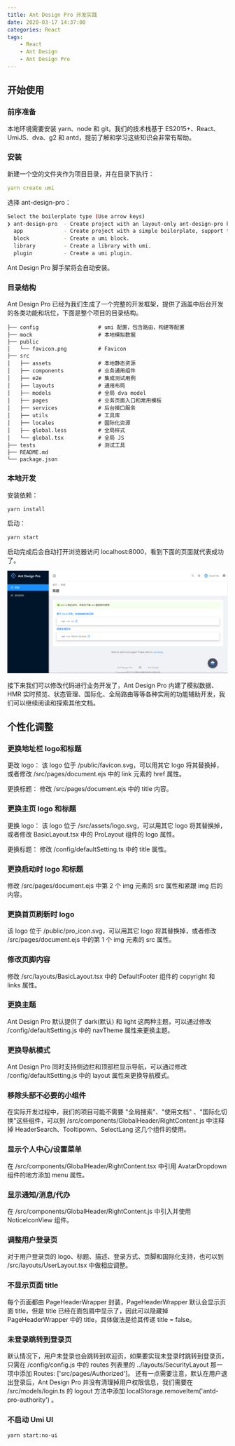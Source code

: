 ```yaml
---
title: Ant Design Pro 开发实践
date: 2020-03-17 14:37:00
categories: React
tags:
    - React
    - Ant Design
    - Ant Design Pro
---
```

## 开始使用
### 前序准备
本地环境需要安装 yarn、node 和 git。我们的技术栈基于 ES2015+、React、UmiJS、dva、g2 和 antd，提前了解和学习这些知识会非常有帮助。

### 安装
新建一个空的文件夹作为项目目录，并在目录下执行：

```yaml
yarn create umi
```

选择 ant-design-pro：

```bash
Select the boilerplate type (Use arrow keys)
❯ ant-design-pro  - Create project with an layout-only ant-design-pro boilerplate, use together with umi block.
  app             - Create project with a simple boilerplate, support typescript.
  block           - Create a umi block.
  library         - Create a library with umi.
  plugin          - Create a umi plugin.
```

Ant Design Pro 脚手架将会自动安装。

### 目录结构
Ant Design Pro 已经为我们生成了一个完整的开发框架，提供了涵盖中后台开发的各类功能和坑位，下面是整个项目的目录结构。

```text
├── config                   # umi 配置，包含路由，构建等配置
├── mock                     # 本地模拟数据
├── public
│   └── favicon.png          # Favicon
├── src
│   ├── assets               # 本地静态资源
│   ├── components           # 业务通用组件
│   ├── e2e                  # 集成测试用例
│   ├── layouts              # 通用布局
│   ├── models               # 全局 dva model
│   ├── pages                # 业务页面入口和常用模板
│   ├── services             # 后台接口服务
│   ├── utils                # 工具库
│   ├── locales              # 国际化资源
│   ├── global.less          # 全局样式
│   └── global.tsx           # 全局 JS
├── tests                    # 测试工具
├── README.md
└── package.json
```

### 本地开发
安装依赖：

```bash
yarn install
```

启动：
```bash
yarn start
```

启动完成后会自动打开浏览器访问 localhost:8000，看到下面的页面就代表成功了。

![Ant Design Pro预览](../images/react/Ant%20Design%20Pro预览.png)

接下来我们可以修改代码进行业务开发了，Ant Design Pro 内建了模拟数据、HMR 实时预览、状态管理、国际化、全局路由等等各种实用的功能辅助开发，我们可以继续阅读和探索其他文档。

## 个性化调整
### 更换地址栏 logo和标题
更改 logo：
该 logo 位于 /public/favicon.svg，可以用其它 logo 将其替换掉，或者修改 /src/pages/document.ejs 中的 link 元素的 href 属性。

更换标题：
修改 /src/pages/document.ejs 中的 title 内容。

### 更换主页 logo 和标题
更换 logo：
该 logo 位于 /src/assets/logo.svg，可以用其它 logo 将其替换掉，或者修改 BasicLayout.tsx 中的 ProLayout 组件的 logo 属性。

更换标题：
修改 /config/defaultSetting.ts 中的 title 属性。

### 更换启动时 logo 和标题
修改 /src/pages/document.ejs 中第 2 个 img 元素的 src 属性和紧跟 img 后的内容。

### 更换首页刷新时 logo
该 logo 位于 /public/pro_icon.svg，可以用其它 logo 将其替换掉，或者修改 /src/pages/document.ejs 中的第 1 个 img 元素的 src 属性。

### 修改页脚内容
修改 /src/layouts/BasicLayout.tsx 中的 DefaultFooter 组件的 copyright 和 links 属性。

### 更换主题
Ant Design Pro 默认提供了 dark(默认) 和 light 这两种主题，可以通过修改 /config/defaultSetting.js 中的 navTheme 属性来更换主题。

### 更换导航模式
Ant Design Pro 同时支持侧边栏和顶部栏显示导航，可以通过修改 /config/defaultSetting.js 中的 layout 属性来更换导航模式。

### 移除头部不必要的小组件
在实际开发过程中，我们的项目可能不需要 "全局搜索"、"使用文档" 、"国际化切换"这些组件，可以到 /src/components/GlobalHeader/RightContent.js 中注释掉 HeaderSearch、Tooltipown、SelectLang 这几个组件的使用。

### 显示个人中心/设置菜单
在 /src/components/GlobalHeader/RightContent.tsx 中引用 AvatarDropdown 组件的地方添加 menu 属性。

### 显示通知/消息/代办
在 /src/components/GlobalHeader/RightContent.js 中引入并使用 NoticeIconView 组件。

### 调整用户登录页
对于用户登录页的 logo、标题、描述、登录方式、页脚和国际化支持，也可以到 /src/layouts/UserLayout.tsx 中做相应调整。

### 不显示页面 title
每个页面都由 PageHeaderWrapper 封装，PageHeaderWrapper 默认会显示页面 title，但是 title 已经在面包屑中显示了，因此可以隐藏掉 PageHeaderWrapper 中的 title，具体做法是给其传递 title = false。

### 未登录跳转到登录页
默认情况下，用户未登录也会跳转到欢迎页，如果要实现未登录时跳转到登录页，只需在 /config/config.js 中的 routes 列表里的 ../layouts/SecurityLayout 那一项中添加 Routes: \['src/pages/Authorized']。
还有一点需要注意，默认在用户退出登录后，Ant Design Pro 并没有清理掉用户权限信息，我们需要在 /src/models/login.ts 的 logout 方法中添加 localStorage.removeItem('antd-pro-authority') 。

### 不启动 Umi UI
```bash
yarn start:no-ui
```

